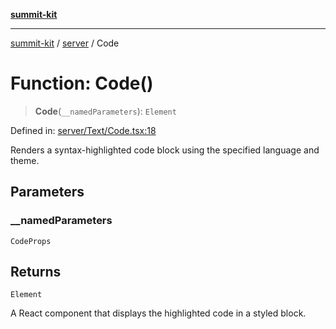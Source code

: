 [**summit-kit**](../../README.md)

***

[summit-kit](../../modules.md) / [server](../README.md) / Code

# Function: Code()

> **Code**(`__namedParameters`): `Element`

Defined in: [server/Text/Code.tsx:18](https://github.com/andrewgremlich/summit-kit/blob/aa2be78d740324e5b3ff93911408340830848b2a/src/react/server/Text/Code.tsx#L18)

Renders a syntax-highlighted code block using the specified language and theme.

## Parameters

### \_\_namedParameters

`CodeProps`

## Returns

`Element`

A React component that displays the highlighted code in a styled block.
